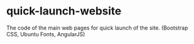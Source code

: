# quick-launch-website
The code of the main web pages for quick launch of the site. (Bootstrap CSS, Ubuntu Fonts, AngularJS)
